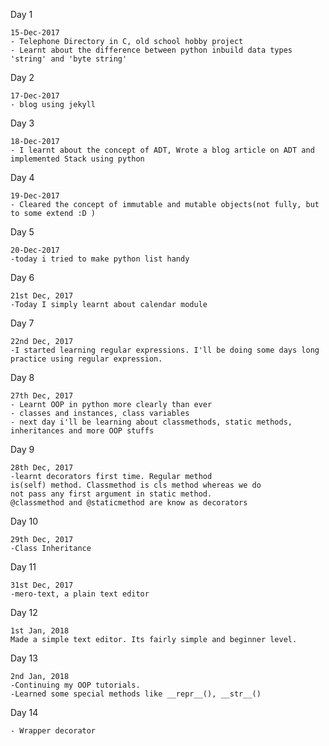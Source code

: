 Day 1

    15-Dec-2017
    - Telephone Directory in C, old school hobby project
    - Learnt about the difference between python inbuild data types 'string' and 'byte string'
    
Day 2

    17-Dec-2017
    - blog using jekyll

Day 3

    18-Dec-2017
    - I learnt about the concept of ADT, Wrote a blog article on ADT and implemented Stack using python

Day 4

    19-Dec-2017
    - Cleared the concept of immutable and mutable objects(not fully, but to some extend :D )
    
    
Day 5

    20-Dec-2017
    -today i tried to make python list handy
    
Day 6

    21st Dec, 2017
    -Today I simply learnt about calendar module
    
Day 7

    22nd Dec, 2017
    -I started learning regular expressions. I'll be doing some days long practice using regular expression.
    
Day 8

    27th Dec, 2017
    - Learnt OOP in python more clearly than ever
    - classes and instances, class variables
    - next day i'll be learning about classmethods, static methods, 
    inheritances and more OOP stuffs
    
Day 9 

    28th Dec, 2017
    -learnt decorators first time. Regular method 
    is(self) method. Classmethod is cls method whereas we do 
    not pass any first argument in static method. 
    @classmethod and @staticmethod are know as decorators
    
Day 10

    29th Dec, 2017
    -Class Inheritance
    
Day 11

    31st Dec, 2017
    -mero-text, a plain text editor
    
Day 12

    1st Jan, 2018
    Made a simple text editor. Its fairly simple and beginner level.
    
Day 13

    2nd Jan, 2018
    -Continuing my OOP tutorials.
    -Learned some special methods like __repr__(), __str__() 
    
Day 14

	- Wrapper decorator
